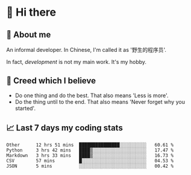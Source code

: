 # 👋 Hi there

## :speech_balloon: About me

An informal developer. In Chinese, I'm called it as '野生的程序员'.

In fact, _development_ is not my main work. It's my hobby.

## :see_no_evil: Creed which I believe

- Do one thing and do the best. That also means 'Less is more'.
- Do the thing until to the end. That also means 'Never forget why you started'.

## :chart_with_upwards_trend: Last 7 days my coding stats

<!--START_SECTION:waka-->
```text
Other      12 hrs 51 mins  ███████████████░░░░░░░░░░   60.61 % 
Python     3 hrs 42 mins   ████▒░░░░░░░░░░░░░░░░░░░░   17.47 % 
Markdown   3 hrs 33 mins   ████▒░░░░░░░░░░░░░░░░░░░░   16.73 % 
CSV        57 mins         █░░░░░░░░░░░░░░░░░░░░░░░░   04.53 % 
JSON       5 mins          ░░░░░░░░░░░░░░░░░░░░░░░░░   00.42 % 
```
<!--END_SECTION:waka-->
